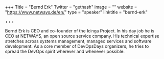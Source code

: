 +++
Title = "Bernd Erk"
Twitter = "gethash"
image = ""
website = "https://www.netways.de/en/"
type = "speaker"
linktitle = "bernd-erk"

+++

Bernd Erk is CEO and co-founder of the Icinga Project. In his day job he is CEO at NETWAYS, an open source service company. His technical expertise stretches across systems management, managed services and software development. As a core member of DevOpsDays organizers, he tries to spread the DevOps spirit wherever and whenever possible.
